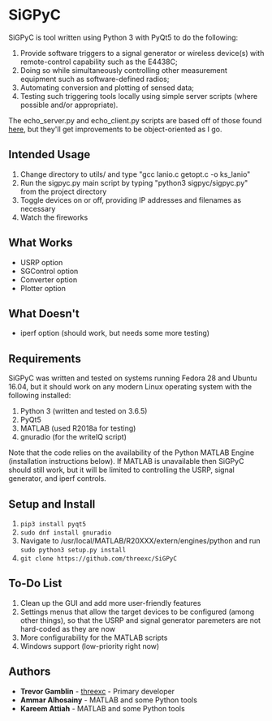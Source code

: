 # SiGPyC

SiGPyC is tool written using Python 3 with PyQt5 to do the following:

1. Provide software triggers to a signal generator or wireless device(s) with remote-control capability such as the E4438C;
2. Doing so while simultaneously controlling other measurement equipment such as software-defined radios;
3. Automating conversion and plotting of sensed data;
4. Testing such triggering tools locally using simple server scripts (where possible and/or appropriate).

The echo_server.py and echo_client.py scripts are based off of those found [here](https://pymotw.com/3/socket/tcp.html),
but they'll get improvements to be object-oriented as I go.

## Intended Usage

1. Change directory to utils/ and type "gcc lanio.c getopt.c -o ks_lanio"
2. Run the sigpyc.py main script by typing "python3 sigpyc/sigpyc.py" from the project directory
3. Toggle devices on or off, providing IP addresses and filenames as necessary
4. Watch the fireworks

## What Works

- USRP option
- SGControl option
- Converter option
- Plotter option

## What Doesn't

- iperf option (should work, but needs some more testing)

## Requirements

SiGPyC was written and tested on systems running Fedora 28 and Ubuntu 16.04, but it should work on any modern Linux 
operating system with the following installed:

1. Python 3 (written and tested on 3.6.5)
2. PyQt5
3. MATLAB (used R2018a for testing)
4. gnuradio (for the writeIQ script)

Note that the code relies on the availability of the Python MATLAB Engine (installation instructions below). If MATLAB is unavailable then SiGPyC should still work, but it will be limited to controlling the USRP, signal generator, and iperf controls.

## Setup and Install

1. ```pip3 install pyqt5```
2. ```sudo dnf install gnuradio```
3. Navigate to /usr/local/MATLAB/R20XXX/extern/engines/python and run ``` sudo python3 setup.py install ```
4. ```git clone https://github.com/threexc/SiGPyC```

## To-Do List

1. Clean up the GUI and add more user-friendly features
2. Settings menus that allow the target devices to be configured (among other things), so that the USRP and signal generator paremeters are not hard-coded as they are now
3. More configurability for the MATLAB scripts
4. Windows support (low-priority right now)

## Authors

* **Trevor Gamblin** - [threexc](https://github.com/threexc) - Primary developer
* **Ammar Alhosainy** - MATLAB and some Python tools
* **Kareem Attiah** - MATLAB and some Python tools
